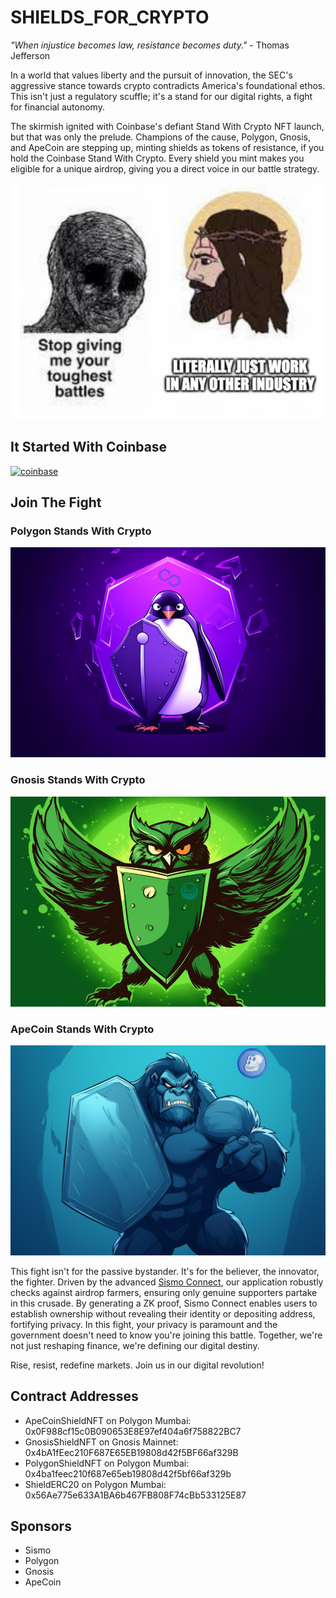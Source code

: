 # SHIELDS_FOR_CRYPTO

_"When injustice becomes law, resistance becomes duty."_ - Thomas Jefferson

In a world that values liberty and the pursuit of innovation, the SEC's aggressive stance towards crypto contradicts America's foundational ethos. This isn't just a regulatory scuffle; it's a stand for our digital rights, a fight for financial autonomy.

The skirmish ignited with Coinbase's defiant Stand With Crypto NFT launch, but that was only the prelude. Champions of the cause, Polygon, Gnosis, and ApeCoin are stepping up, minting shields as tokens of resistance, if you hold the Coinbase Stand With Crypto. Every shield you mint makes you eligible for a unique airdrop, giving you a direct voice in our battle strategy.

![battle](./SHIELDS_FOR_CRYPTO/front/public/battle.jpg)

## It Started With Coinbase

[![coinbase](./public/coinbase.png)](https://zora.co/collect/eth:0x9d90669665607f08005cae4a7098143f554c59ef)

## Join The Fight

### Polygon Stands With Crypto

[![polygon](./SHIELDS_FOR_CRYPTO/front/public/polygon.png)](/polygon)

### Gnosis Stands With Crypto

[![gnosis](./SHIELDS_FOR_CRYPTO/front/public/gnosis.png)](/gnosis)

### ApeCoin Stands With Crypto

[![apedao](./SHIELDS_FOR_CRYPTO/front/public/apedao.png)](/ape)

This fight isn't for the passive bystander. It's for the believer, the innovator, the fighter. Driven by the advanced [Sismo Connect](https://www.sismo.io/), our application robustly checks against airdrop farmers, ensuring only genuine supporters partake in this crusade. By generating a ZK proof, Sismo Connect enables users to establish ownership without revealing their identity or depositing address, fortifying privacy. In this fight, your privacy is paramount and the government doesn't need to know you're joining this battle. Together, we're not just reshaping finance, we're defining our digital destiny.

Rise, resist, redefine markets. Join us in our digital revolution!

## Contract Addresses

- ApeCoinShieldNFT on Polygon Mumbai: 0x0F988cf15c0B090653E8E97ef404a6f758822BC7
- GnosisShieldNFT on Gnosis Mainnet: 0x4bA1fEec210F687E65EB19808d42f5BF66af329B
- PolygonShieldNFT on Polygon Mumbai: 0x4ba1feec210f687e65eb19808d42f5bf66af329b
- ShieldERC20 on Polygon Mumbai: 0x56Ae775e633A1BA6b467FB808F74cBb533125E87

## Sponsors

- Sismo
- Polygon
- Gnosis
- ApeCoin

